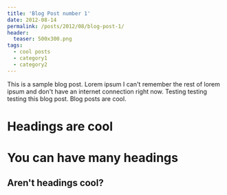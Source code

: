 ```yaml
---
title: 'Blog Post number 1'
date: 2012-08-14
permalink: /posts/2012/08/blog-post-1/
header:
  teaser: 500x300.png
tags:
  - cool posts
  - category1
  - category2
---
```


This is a sample blog post. Lorem ipsum I can't remember the rest of lorem ipsum and don't have an internet connection right now. Testing testing testing this blog post. Blog posts are cool.

Headings are cool
======

You can have many headings
======

Aren't headings cool?
------